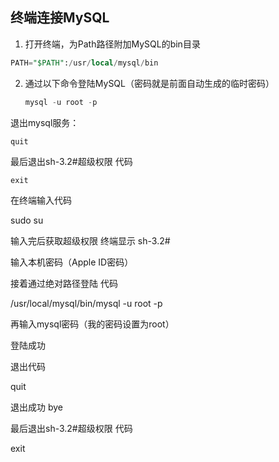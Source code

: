 ##  终端连接MySQL

1. 打开终端，为Path路径附加MySQL的bin目录

```sql
PATH="$PATH":/usr/local/mysql/bin
```

2. 通过以下命令登陆MySQL（密码就是前面自动生成的临时密码）

   ```python
   mysql -u root -p
   ```

   

退出mysql服务：

```
quit
```

最后退出sh-3.2#超级权限 代码

```
exit
```



在终端输入代码

sudo su

输入完后获取超级权限 终端显示 sh-3.2#

输入本机密码（Apple ID密码）

接着通过绝对路径登陆 代码

/usr/local/mysql/bin/mysql -u root -p

再输入mysql密码（我的密码设置为root）

登陆成功

退出代码

quit

退出成功 bye

最后退出sh-3.2#超级权限 代码

exit